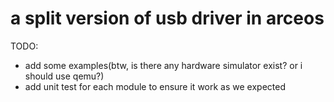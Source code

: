 # a split version of usb driver in arceos

TODO: 
* add some examples(btw, is there any hardware simulator exist? or i should use qemu?)
* add unit test for each module to ensure it work as we expected
